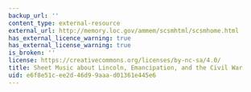 ```yaml
---
backup_url: ''
content_type: external-resource
external_url: http://memory.loc.gov/ammem/scsmhtml/scsmhome.html
has_external_licence_warning: true
has_external_license_warning: true
is_broken: ''
license: https://creativecommons.org/licenses/by-nc-sa/4.0/
title: Sheet Music about Lincoln, Emancipation, and the Civil War
uid: e6f8e51c-ee2d-46d9-9aaa-d01361e445e6
---
```

